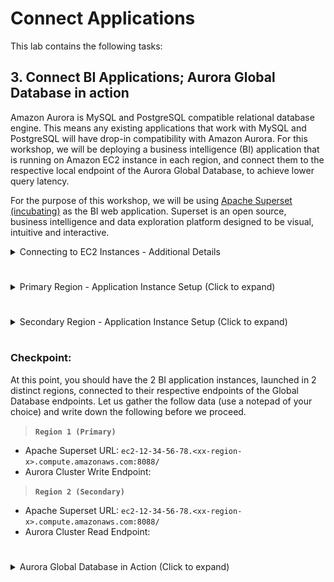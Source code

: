 # Connect Applications

This lab contains the following tasks:

## 3. Connect BI Applications; Aurora Global Database in action

Amazon Aurora is MySQL and PostgreSQL compatible relational database engine. This means any existing applications that work with MySQL and PostgreSQL will have drop-in compatibility with Amazon Aurora. For this workshop, we will be deploying a business intelligence (BI) application that is running on Amazon EC2 instance in each region, and connect them to the respective local endpoint of the Aurora Global Database, to achieve lower query latency.

For the purpose of this workshop, we will be using [Apache Superset (incubating)](https://superset.incubator.apache.org/) as the BI web application. Superset is an open source, business intelligence and data exploration platform designed to be visual, intuitive and interactive.

<details>
<summary>Connecting to EC2 Instances - Additional Details</summary>
Those who have been familiar with AWS for a while may remember that connecting to a remote Amazon EC2 instance requires opening inbound SSH or Powershell ports, provisioning SSH keys and management of certificates. With AWS Systems Manager Session Manager, you can connect to an EC2 instance with just few clicks and experience a secure browser-based CLI, without having to provision or create SSH keys.
</details>

#

<details>
<summary>Primary Region - Application Instance Setup (Click to expand)</summary>

>  **`Region 1 (Primary)`** 

1. In the AWS Management Console, ensure that you are working within your assigned primary region. Use the Service menu and click on **Systems Manager** under Management and Governance or simply type **Systems Manager** into the search bar. This will bring up the AWS Systems Manager console.

1. Within the Systems Manager console, select **Session Manager** on the left menu. Click on the **Start Session** button.

1. You should now see your EC2 hosts that are running which you can connect to. Select ``!region1-superset-host``, then click on the **Start Session** button. This will open a new browser tab with the terminal session. Copy and paste the following commands into the terminal, and press Enter after pasting.

   1. Let's start with enabling bash on the terminal view

      ```
      source ~/.bashrc
      ```
   1. We will now create an admin user for the Apache Superset application

      ```
      fabmanager create-admin --app superset
      ```

      You will be prompted for the following:
       * Username (press enter for default)
       * First Name (press enter for default)
       * Last Name (press enter for default)
       * Email (press enter for default)
       * Password (create your password, <span style="color:red;">don't forget this!</span>)
       * Repeat for Confirmation (confirm your password)

    1. Once complete you will receive the message that admin has been created

       ![Superset Commands](./superset-flask.png)

    1. Next, we will run the following commands to initiate and run the Superset application in the background. Include the final ampersand "&" while copying and pasting.

       ```
       superset db upgrade
       superset load_examples
       superset init
       nohup gunicorn -b 0.0.0.0:8088 --limit-request-line 0 --limit-request-field_size 0 superset:app &
       ```

    1. The application will take a minute or two to build samples and initialize. Once you see the message similar to those below, Superset is running, with the service running by a web server on TCP port 8088. Press enter after the last command output to return to the terminal.

       ```
       [2019-xx-xx 00:00:00 +0000] [11827] [INFO] Listening at: http://0.0.0.0:8088 (11827)
       [2019-xx-xx 00:00:00 +0000] [11827] [INFO] Using worker: sync
       [2019-xx-xx 00:00:00 +0000] [11831] [INFO] Booting worker with pid: 11831
       ```

1. Return to your AWS Management Console. Use the Service menu and click on **CloudFormation** or simply type **CloudFormation** into the search bar.

1. Click on **Stacks**, and select the stack that you have deployed for this particular region. Click on the **Outputs** tab.

1. Locate the value for the key **supersetURL**, and copy to your clipboard. This value should be similar to 

    ```ec2-12-34-56-78.<xx-region-x>.compute.amazonaws.com:8088/```

1. Open a new browser tab or window. Paste the URL value into your address bar, then press enter.

1. You should see the login page for Superset. Type in ```admin``` for **Username** and the password you have entered from previous setup step.

    ![Superset Login](./superset-login.png)

1. If login is successful, you will then be taken to the Superset main dashboard.

1. Apache Superset has a number of local sample data installed on the EC2 instance. However we will not be using them for the workshop. Let's create a new datasource for Apache Superset, our Aurora Global Database.

   1. In the Apache Superset navigation menu, mouse over **Sources**, then click on **Databases**.
      ![Superset Source Databases](superset-source-db.png)

   1. Near the top right, click on the green  :heavy_plus_sign: icon to add a new database source.

   1. Change the below values and press **Save** when done:

      Field | Value and Description
      ----- | -----
      Database | <pre>aurora-gdb1-write</pre> <br> This will be the friendly name of our Aurora Database in Superset<br>&nbsp;
      SQLAlchemy URI | <pre>mysql://masteruser:mysqlpw321@<b><i>!region1GDBwriteEndpoint</i></b>/mysql</pre> <br> Replace the endpoint with the !region1clusterEndpoint in the output of your CloudFormation template. Click on **Test Connection** to confirm.<br>&nbsp;
      Expose in SQL Lab | :ballot_box_with_check:
      Allow CREATE TABLE AS | :ballot_box_with_check:
      Allow DML | :ballot_box_with_check:

      ![Superset GDB1 Write Settings](superset-gdb1w.png)
   
   4. 

</details>

# 

<details>
<summary>Secondary Region - Application Instance Setup (Click to expand)</summary>

>  **`Region 2 (Secondary)`** 

1. We will repeat some very similar steps on the instance for the secondary region.

1. In the AWS Management Console, ensure that you are working within your assigned secondary region. Use the Service menu and click on **Systems Manager** under Management and Governance or simply type **Systems Manager** into the search bar. This will bring up the AWS Systems Manager console.

1. Within the Systems Manager console, select **Session Manager** on the left menu. Click on the **Start Session** button.

1. You should now see your EC2 hosts that are running which you can connect to. Select ``!region1-superset-host``, then click on the **Start Session** button. This will open a new browser tab with the terminal session. Copy and paste the following commands into the terminal, and press Enter after pasting.

   1. Let's start with enabling bash on the terminal view

      ```
      source ~/.bashrc
      ```
   1. We will now create an admin user for the Apache Superset application. Recommended that you reuse the same password that you have used previously in the Primary Region instance for the purpose of this workshop.

      ```
      fabmanager create-admin --app superset
      ```

      You will be prompted for the following:
       * Username (press enter for default)
       * First Name (press enter for default)
       * Last Name (press enter for default)
       * Email (press enter for default)
       * Password (create your password, <span style="color:red;">don't forget this!</span>)
       * Repeat for Confirmation (confirm your password)

    1. Once complete you will receive the message that admin has been created

       ![Superset Commands](./superset-flask.png)

    1. Next, we will run the following commands to initiate and run the Superset application in the background. Include the final ampersand "&" while copying and pasting.

       ```
       superset db upgrade
       superset load_examples
       superset init
       nohup gunicorn -b 0.0.0.0:8088 --limit-request-line 0 --limit-request-field_size 0 superset:app &
       ```

    1. The application will take a minute or two to build samples and initialize. Once you see the message similar to those below, Superset is running, with the service running by a web server on TCP port 8088. Press enter after the last command output to return to the terminal.

       ```
       [2019-xx-xx 00:00:00 +0000] [11827] [INFO] Listening at: http://0.0.0.0:8088 (11827)
       [2019-xx-xx 00:00:00 +0000] [11827] [INFO] Using worker: sync
       [2019-xx-xx 00:00:00 +0000] [11831] [INFO] Booting worker with pid: 11831
       ```

1. Return to your AWS Management Console. Use the Service menu and click on **CloudFormation** or simply type **CloudFormation** into the search bar.

1. Click on **Stacks**, and select the stack that you have deployed for this particular region. Click on the **Outputs** tab.

1. Locate the value for the key **supersetURL**, and copy to your clipboard. This value should be similar to 

    ```ec2-12-34-56-78.<xx-region-x>.compute.amazonaws.com:8088/```

1. Open a new browser tab or window. Paste the URL value into your address bar, then press enter.

1. You should see the login page for Superset. Type in ```admin``` for **Username** and the password you have entered from previous setup step.

    ![Superset Login](./superset-login.png)

1. If login is successful, you will then be taken to the Superset main dashboard.

1. Apache Superset has a number of local sample data installed on the EC2 instance. However we will not be using them for the workshop. Let's create a new datasource for Apache Superset, our Aurora Global Database.

   1. In the Apache Superset navigation menu, mouse over **Sources**, then click on **Databases**.
      ![Superset Source Databases](superset-source-db.png)

   1. Near the top right, click on the green  :heavy_plus_sign: icon to add a new database source.

   1. Change the below values and press **Save** when done:

      Field | Value and Description
      ----- | -----
      Database | <pre>aurora-gdb2-read</pre> <br> This will be the friendly name of our Aurora Database in Superset<br>&nbsp;
      SQLAlchemy URI | <pre>mysql://masteruser:mysqlpw321@<b><i>!region2GDBReadEndpoint</i></b>/mysql</pre> <br> Replace the endpoint with the !region2clusterEndpoint in the output of your CloudFormation template. Click on **Test Connection** to confirm.<br>&nbsp;
      Expose in SQL Lab | :black_square_button:
      Allow CREATE TABLE AS | :black_square_button:
      Allow DML | :black_square_button:

      ![Superset GDB2 Read Settings](superset-gdb2r.png)
   
   4. 

</details>

# 

### Checkpoint:

At this point, you should have the 2 BI application instances, launched in 2 distinct regions, connected to their respective endpoints of the Global Database endpoints. Let us gather the follow data (use a notepad of your choice) and write down the following before we proceed.

> **`Region 1 (Primary)`**

* Apache Superset URL: ```ec2-12-34-56-78.<xx-region-x>.compute.amazonaws.com:8088/```
* Aurora Cluster Write Endpoint:  

> **`Region 2 (Secondary)`**

* Apache Superset URL: ```ec2-12-34-56-78.<xx-region-x>.compute.amazonaws.com:8088/```
* Aurora Cluster Read Endpoint:  

#

<details>
<summary>Aurora Global Database in Action (Click to expand)</summary>

>  **`Region 1 (Primary)`** 

1. Log in to the Primary Region instance of Apache Superset using its URL.

1. In the Apache Superset navigation menu, mouse over **SQL Lab**, then click on **SQL Editor**.
      ![Superset SQL Editor](superset-sqledit1.png)

1. This opens up a web-based IDE within Superset. On the left menu, select ``mysql aurora-gdb1-write``, for **Database** and then select ``mylab`` for **Schema**. 
![Superset SQL Editor DB Source Select](superset-sqledit2.png?raw=true)

1. Copy and paste in the following SQL query and then click on **Run Query**.

   ```
   USE mylab;
   DROP TABLE IF EXISTS gdbtest1;
   DROP PROCEDURE IF EXISTS InsertRand;

   CREATE TABLE gdbtest1 (
      pk INT NOT NULL AUTO_INCREMENT, 
      gen_number INT NOT NULL,
      PRIMARY KEY (pk)
      ); 

   CREATE PROCEDURE InsertRand(IN NumRows INT, IN MinVal INT, IN MaxVal INT)
      BEGIN
         DECLARE i INT;
         SET i = 1;
         START TRANSACTION;
         WHILE i <= NumRows DO
               INSERT INTO gdbtest1 (gen_number) VALUES (MinVal + CEIL(RAND() * (MaxVal - MinVal)));
               SET i = i + 1;
         END WHILE;
         COMMIT;
      END;
      
   CALL InsertRand(1000000, 1357, 9753);

   SELECT count(pk), sum(gen_number), md5(avg(gen_number)) FROM gdbtest1;
   ```

1. This SQL creates a new table and randomly injects about 1 million records into the Global Database. Note the results in a notepad or leave the browser window open.

>  **`Region 2 (Secondary)`** 

1. Log in to the Secondary Region instance of Apache Superset using its URL.

1. In the Apache Superset navigation menu, mouse over **SQL Lab**, then click on **SQL Editor**.

1. This opens up a web-based IDE within Superset. On the left menu, select ``mysql aurora-gdb2-read``, for **Database** and then select ``mylab`` for **Schema**. 
![Superset SQL Editor DB Source Select](superset-sqledit3.png?raw=true)

1. Copy and paste in the following SQL query and then click on **Run Query**.

   ```
   SELECT count(pk), sum(gen_number), md5(avg(gen_number)) FROM gdbtest1;
   ```

1. Note the results, the fields should match exactly the same as the previous results in the primary instance. This includes the count of records, sum of randomly generated values, and the md5 hash of the average of the generated values.

* Bonus: you can also run the checksum command on the SQL Editor inside Superset against both the primary and secondary regions.

   ```
   CHECKSUM TABLE gdbtest1 EXTENDED;
   ```

</details>
